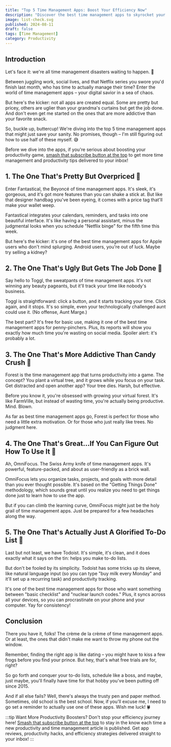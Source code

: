 ```yaml
---
title: "Top 5 Time Management Apps: Boost Your Efficiency Now"
description: "Discover the best time management apps to skyrocket your productivity. From pretty but pricey to ugly but effective, find the perfect app for your needs!"
image: list-check.svg
published: 2024-08-11
draft: false
tags: [Time Management]
category: Productivity
---
```



## Introduction

Let's face it: we're all time management disasters waiting to happen. 🙈

Between juggling work, social lives, and that Netflix series you swore you'd finish last month, who has time to actually manage their time? Enter the world of time management apps – your digital savior in a sea of chaos.

But here's the kicker: not all apps are created equal. Some are pretty but pricey, others are uglier than your grandma's curtains but get the job done. And don't even get me started on the ones that are more addictive than your favorite snack.


So, buckle up, buttercup! We're diving into the top 5 time management apps that might just save your sanity. No promises, though – I'm still figuring out how to use half of these myself. 😅

Before we dive into the apps, if you're serious about boosting your productivity game, [smash that subscribe button at the top](https://wayfinder.page/subscribe) to get more time management and productivity tips delivered to your inbox!

## 1. The One That's Pretty But Overpriced 💸

Enter Fantastical, the Beyoncé of time management apps. It's sleek, it's gorgeous, and it's got more features than you can shake a stick at. But like that designer handbag you've been eyeing, it comes with a price tag that'll make your wallet weep.

Fantastical integrates your calendars, reminders, and tasks into one beautiful interface. It's like having a personal assistant, minus the judgmental looks when you schedule "Netflix binge" for the fifth time this week.

But here's the kicker: it's one of the best time management apps for Apple users who don't mind splurging. Android users, you're out of luck. Maybe try selling a kidney?

## 2. The One That's Ugly But Gets The Job Done 😬

Say hello to Toggl, the sweatpants of time management apps. It's not winning any beauty pageants, but it'll track your time like nobody's business.

Toggl is straightforward: click a button, and it starts tracking your time. Click again, and it stops. It's so simple, even your technologically challenged aunt could use it. (No offense, Aunt Marge.)

The best part? It's free for basic use, making it one of the best time management apps for penny-pinchers. Plus, its reports will show you exactly how much time you're wasting on social media. Spoiler alert: it's probably a lot.

## 3. The One That's More Addictive Than Candy Crush 🍬

Forest is the time management app that turns productivity into a game. The concept? You plant a virtual tree, and it grows while you focus on your task. Get distracted and open another app? Your tree dies. Harsh, but effective.

Before you know it, you're obsessed with growing your virtual forest. It's like FarmVille, but instead of wasting time, you're actually being productive. Mind. Blown.

As far as best time management apps go, Forest is perfect for those who need a little extra motivation. Or for those who just really like trees. No judgment here.

## 4. The One That's Great...If You Can Figure Out How To Use It 🤔

Ah, OmniFocus. The Swiss Army knife of time management apps. It's powerful, feature-packed, and about as user-friendly as a brick wall.

OmniFocus lets you organize tasks, projects, and goals with more detail than you ever thought possible. It's based on the "Getting Things Done" methodology, which sounds great until you realize you need to get things done just to learn how to use the app.

But if you can climb the learning curve, OmniFocus might just be the holy grail of time management apps. Just be prepared for a few headaches along the way.

## 5. The One That's Actually Just A Glorified To-Do List 📝

Last but not least, we have Todoist. It's simple, it's clean, and it does exactly what it says on the tin: helps you make to-do lists.

But don't be fooled by its simplicity. Todoist has some tricks up its sleeve, like natural language input (so you can type "buy milk every Monday" and it'll set up a recurring task) and productivity tracking.

It's one of the best time management apps for those who want something between "basic checklist" and "nuclear launch codes." Plus, it syncs across all your devices, so you can procrastinate on your phone and your computer. Yay for consistency!

## Conclusion

There you have it, folks! The crème de la crème of time management apps. Or at least, the ones that didn't make me want to throw my phone out the window.

Remember, finding the right app is like dating – you might have to kiss a few frogs before you find your prince. But hey, that's what free trials are for, right?

So go forth and conquer your to-do lists, schedule like a boss, and maybe, just maybe, you'll finally have time for that hobby you've been putting off since 2015.

And if all else fails? Well, there's always the trusty pen and paper method. Sometimes, old school is the best school. Now, if you'll excuse me, I need to go set a reminder to actually use one of these apps. Wish me luck! 🍀

:::tip
Want More Productivity Boosters? Don't stop your efficiency journey here! [Smash that subscribe button at the top](https://wayfinder.page/subscribe) to stay in the know each time a new productivity and time management article is published. Get app reviews, productivity hacks, and efficiency strategies delivered straight to your inbox!
:::
